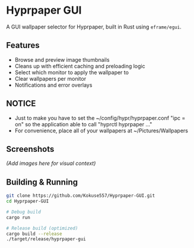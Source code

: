 # Hyprpaper GUI

A GUI wallpaper selector for Hyprpaper, built in Rust using `eframe/egui`.

## Features
- Browse and preview image thumbnails
- Cleans up with efficient caching and preloading logic
- Select which monitor to apply the wallpaper to
- Clear wallpapers per monitor
- Notifications and error overlays

## NOTICE
- Just to make you have to set the ~/config/hypr/hyprpaper.conf "ipc = on" so the application able to call "hyprctl hyprpaper ..." 
- For convenience, place all of your wallpapers at ~/Pictures/Wallpapers

## Screenshots
*(Add images here for visual context)*

## Building & Running

```bash
git clone https://github.com/Kokuse557/Hyprpaper-GUI.git
cd Hyprpaper-GUI

# Debug build
cargo run

# Release build (optimized)
cargo build --release
./target/release/hyprpaper-gui
